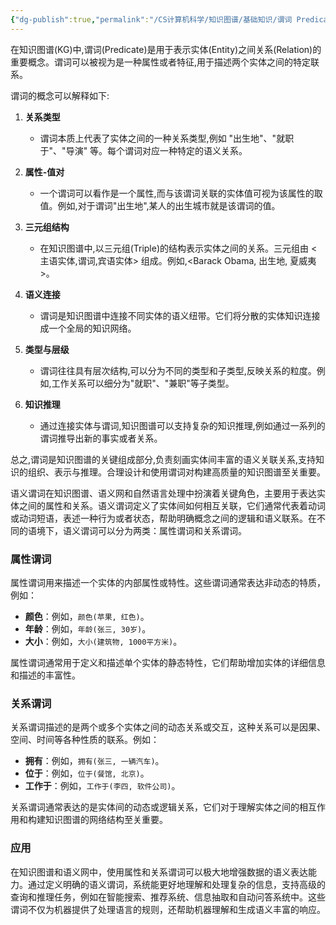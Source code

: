 ```yaml
---
{"dg-publish":true,"permalink":"/CS计算机科学/知识图谱/基础知识/谓词 Predicate/","noteIcon":"","created":"2024-04-23T19:56:49.000+08:00","updated":"2024-04-24T00:27:50.652+08:00"}
---
```



在知识图谱(KG)中,谓词(Predicate)是用于表示实体(Entity)之间关系(Relation)的重要概念。谓词可以被视为是一种属性或者特征,用于描述两个实体之间的特定联系。

谓词的概念可以解释如下:

1. **关系类型**
   - 谓词本质上代表了实体之间的一种关系类型,例如 "出生地"、"就职于"、"导演" 等。每个谓词对应一种特定的语义关系。

2. **属性-值对**
   - 一个谓词可以看作是一个属性,而与该谓词关联的实体值可视为该属性的取值。例如,对于谓词"出生地",某人的出生城市就是该谓词的值。

3. **三元组结构**
   - 在知识图谱中,以三元组(Triple)的结构表示实体之间的关系。三元组由 <主语实体,谓词,宾语实体> 组成。例如,<Barack Obama, 出生地, 夏威夷>。

4. **语义连接**
   - 谓词是知识图谱中连接不同实体的语义纽带。它们将分散的实体知识连接成一个全局的知识网络。

5. **类型与层级**
   - 谓词往往具有层次结构,可以分为不同的类型和子类型,反映关系的粒度。例如,工作关系可以细分为"就职"、"兼职"等子类型。

6. **知识推理**
   - 通过连接实体与谓词,知识图谱可以支持复杂的知识推理,例如通过一系列的谓词推导出新的事实或者关系。

总之,谓词是知识图谱的关键组成部分,负责刻画实体间丰富的语义关联关系,支持知识的组织、表示与推理。合理设计和使用谓词对构建高质量的知识图谱至关重要。

语义谓词在知识图谱、语义网和自然语言处理中扮演着关键角色，主要用于表达实体之间的属性和关系。语义谓词定义了实体间如何相互关联，它们通常代表着动词或动词短语，表述一种行为或者状态，帮助明确概念之间的逻辑和语义联系。在不同的语境下，语义谓词可以分为两类：属性谓词和关系谓词。

### 属性谓词

属性谓词用来描述一个实体的内部属性或特性。这些谓词通常表达非动态的特质，例如：

- **颜色**：例如，`颜色(苹果, 红色)`。
- **年龄**：例如，`年龄(张三, 30岁)`。
- **大小**：例如，`大小(建筑物, 1000平方米)`。

属性谓词通常用于定义和描述单个实体的静态特性，它们帮助增加实体的详细信息和描述的丰富性。

### 关系谓词

关系谓词描述的是两个或多个实体之间的动态关系或交互，这种关系可以是因果、空间、时间等各种性质的联系。例如：

- **拥有**：例如，`拥有(张三, 一辆汽车)`。
- **位于**：例如，`位于(餐馆, 北京)`。
- **工作于**：例如，`工作于(李四, 软件公司)`。

关系谓词通常表达的是实体间的动态或逻辑关系，它们对于理解实体之间的相互作用和构建知识图谱的网络结构至关重要。

### 应用

在知识图谱和语义网中，使用属性和关系谓词可以极大地增强数据的语义表达能力。通过定义明确的语义谓词，系统能更好地理解和处理复杂的信息，支持高级的查询和推理任务，例如在智能搜索、推荐系统、信息抽取和自动问答系统中。这些谓词不仅为机器提供了处理语言的规则，还帮助机器理解和生成语义丰富的响应。